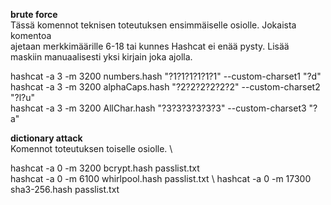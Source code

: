 **brute force**\
Tässä komennot teknisen toteutuksen ensimmäiselle osiolle. Jokaista komentoa \
ajetaan merkkimäärille 6-18 tai kunnes Hashcat ei enää pysty. Lisää \
maskiin manuaalisesti yksi kirjain joka ajolla. 

hashcat -a 3 -m 3200 numbers.hash "?1?1?1?1?1?1" --custom-charset1 "?d" \
hashcat -a 3 -m 3200 alphaCaps.hash "?2?2?2?2?2?2" --custom-charset2 "?l?u" \
hashcat -a 3 -m 3200 AllChar.hash "?3?3?3?3?3?3" --custom-charset3 "?a"
 

**dictionary attack** \
Komennot toteutuksen toiselle osiolle. \

hashcat -a 0 -m 3200 bcrypt.hash passlist.txt \
hashcat -a 0 -m 6100 whirlpool.hash passlist.txt \ 
hashcat -a 0 -m 17300 sha3-256.hash passlist.txt
